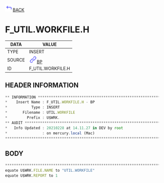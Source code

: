 <img src="../.resources/themes/unicons-line-6563ff/corner-up-left-alt.svg" alt="BACK" width="25" />[BACK](../DOCS/BP.md)  
# F_UTIL.WORKFILE.H  
|DATA|VALUE|
| --- | --- |
|TYPE|INSERT|
|SOURCE|<img src="../.resources/themes/unicons-line-6563ff/link.svg" alt="BP" width="25" />[BP](../DOCS/BP.md)|
|ID|F_UTIL.WORKFILE.H|
    
    
## HEADER INFORMATION  
```javascript
** INFORMATION ****************************************************************
*    Insert Name : F_UTIL.WORKFILE.H - BP
*           Type : INSERT
*       Filename : UTIL.WORKFILE
*         Prefix : U$WRK.
** AUDIT **********************************************************************
*   Info Updated : 20210228 at 14.11.27 in DEV by root
*                : on mercury.local (Mac)
*******************************************************************************
```
## BODY  
```javascript
*******************************************************************************
equate U$WRK.FILE.NAME to "UTIL.WORKFILE"
equate U$WRK.REPORT to 1
```
